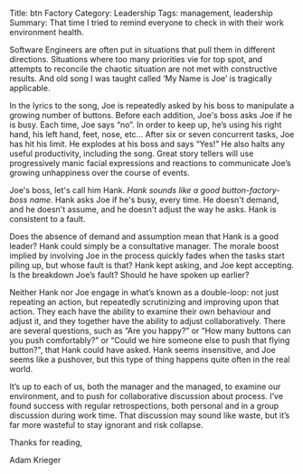 Title: btn Factory
Category: Leadership
Tags: management, leadership
Summary: That time I tried to remind everyone to check in with their work environment health.

Software Engineers are often put in situations that pull them in different directions. Situations where too many priorities vie for top spot, and attempts to reconcile the chaotic situation are not met with constructive results. And old song I was taught called ‘My Name is Joe’ is tragically applicable.

In the lyrics to the song, Joe is repeatedly asked by his boss to manipulate a growing number of buttons. Before each addition, Joe's boss asks Joe if he is busy. Each time, Joe says “no”. In order to keep up, he’s using his right hand, his left hand, feet, nose, etc... After six or seven concurrent tasks, Joe has hit his limit. He explodes at his boss and says “Yes!” He also halts any useful productivity, including the song. Great story tellers will use progressively manic facial expressions and reactions to communicate Joe’s growing unhappiness over the course of events.

Joe's boss, let's call him Hank. *Hank sounds like a good button-factory-boss name.* Hank asks Joe if he's busy, every time. He doesn't demand, and he doesn't assume, and he doesn't adjust the way he asks. Hank is consistent to a fault.

Does the absence of demand and assumption mean that Hank is a good leader? Hank could simply be a consultative manager. The morale boost implied by involving Joe in the process quickly fades when the tasks start piling up, but whose fault is that? Hank kept asking, and Joe kept accepting. Is the breakdown Joe’s fault? Should he have spoken up earlier?

Neither Hank nor Joe engage in what’s known as a double-loop: not just repeating an action, but repeatedly scrutinizing and improving upon that action. They each have the ability to examine their own behaviour and adjust it, and they together have the ability to adjust collaboratively. There are several questions, such as “Are you happy?” or “How many buttons can you push comfortably?” or “Could we hire someone else to push that flying button?", that Hank could have asked. Hank seems insensitive, and Joe seems like a pushover, but this type of thing happens quite often in the real world.

It’s up to each of us, both the manager and the managed, to examine our environment, and to push for collaborative discussion about process. I’ve found success with regular retrospections, both personal and in a group discussion during work time. That discussion may sound like waste, but it’s far more wasteful to stay ignorant and risk collapse.

Thanks for reading,

Adam Krieger
